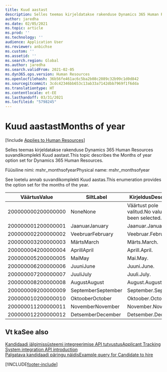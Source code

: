 ```yaml
---
title: Kuud aastast
description: Selles teemas kirjeldatakse rakenduse Dynamics 365 Human Resources suvandikomplekti Kuud aastast.
author: jaredha
ms.date: 02/05/2021
ms.topic: article
ms.prod: ''
ms.technology: ''
audience: Application User
ms.reviewer: anbichse
ms.custom: ''
ms.assetid: ''
ms.search.region: Global
ms.author: jaredha
ms.search.validFrom: 2021-02-05
ms.dyn365.ops.version: Human Resources
ms.openlocfilehash: 36b56fe461ac6c5ba2b08c2089c32b99c1d0d842
ms.sourcegitcommit: 3cdc42346bb653c13ab33a7142dbb7969f1f6dda
ms.translationtype: HT
ms.contentlocale: et-EE
ms.lasthandoff: 03/31/2021
ms.locfileid: "5798245"
---
```

# <a name="months-of-year"></a><span data-ttu-id="105d1-103">Kuud aastast</span><span class="sxs-lookup"><span data-stu-id="105d1-103">Months of year</span></span>

[!include [Applies to Human Resources](../includes/applies-to-hr.md)]

<span data-ttu-id="105d1-104">Selles teemas kirjeldatakse rakenduse Dynamics 365 Human Resources suvandikomplekti Kuud aastast.</span><span class="sxs-lookup"><span data-stu-id="105d1-104">This topic describes the Months of year option set for Dynamics 365 Human Resources.</span></span>

<span data-ttu-id="105d1-105">Füüsiline nimi: mshr_monthsofyear</span><span class="sxs-lookup"><span data-stu-id="105d1-105">Physical name: mshr_monthsofyear</span></span>

<span data-ttu-id="105d1-106">See loetelu annab suvandikomplekti Kuud aastas.</span><span class="sxs-lookup"><span data-stu-id="105d1-106">This enumeration provides the option set for the months of the year.</span></span>

| <span data-ttu-id="105d1-107">Väärtus</span><span class="sxs-lookup"><span data-stu-id="105d1-107">Value</span></span> | <span data-ttu-id="105d1-108">Silt</span><span class="sxs-lookup"><span data-stu-id="105d1-108">Label</span></span> | <span data-ttu-id="105d1-109">Kirjeldus</span><span class="sxs-lookup"><span data-stu-id="105d1-109">Description</span></span> |
| --- | --- | --- |
| <span data-ttu-id="105d1-110">200000000</span><span class="sxs-lookup"><span data-stu-id="105d1-110">200000000</span></span> | <span data-ttu-id="105d1-111">None</span><span class="sxs-lookup"><span data-stu-id="105d1-111">None</span></span> | <span data-ttu-id="105d1-112">Väärtust pole valitud.</span><span class="sxs-lookup"><span data-stu-id="105d1-112">No value has been selected.</span></span> |
| <span data-ttu-id="105d1-113">200000001</span><span class="sxs-lookup"><span data-stu-id="105d1-113">200000001</span></span> | <span data-ttu-id="105d1-114">Jaanuar</span><span class="sxs-lookup"><span data-stu-id="105d1-114">January</span></span> | <span data-ttu-id="105d1-115">Jaanuar.</span><span class="sxs-lookup"><span data-stu-id="105d1-115">January.</span></span> |
| <span data-ttu-id="105d1-116">200000002</span><span class="sxs-lookup"><span data-stu-id="105d1-116">200000002</span></span> | <span data-ttu-id="105d1-117">Veebruar</span><span class="sxs-lookup"><span data-stu-id="105d1-117">February</span></span> | <span data-ttu-id="105d1-118">Veebruar.</span><span class="sxs-lookup"><span data-stu-id="105d1-118">February.</span></span> |
| <span data-ttu-id="105d1-119">200000003</span><span class="sxs-lookup"><span data-stu-id="105d1-119">200000003</span></span> | <span data-ttu-id="105d1-120">Märts</span><span class="sxs-lookup"><span data-stu-id="105d1-120">March</span></span> | <span data-ttu-id="105d1-121">Märts.</span><span class="sxs-lookup"><span data-stu-id="105d1-121">March.</span></span> |
| <span data-ttu-id="105d1-122">200000004</span><span class="sxs-lookup"><span data-stu-id="105d1-122">200000004</span></span> | <span data-ttu-id="105d1-123">Aprill</span><span class="sxs-lookup"><span data-stu-id="105d1-123">April</span></span> | <span data-ttu-id="105d1-124">Aprill.</span><span class="sxs-lookup"><span data-stu-id="105d1-124">April.</span></span> |
| <span data-ttu-id="105d1-125">200000005</span><span class="sxs-lookup"><span data-stu-id="105d1-125">200000005</span></span> | <span data-ttu-id="105d1-126">Mai</span><span class="sxs-lookup"><span data-stu-id="105d1-126">May</span></span> | <span data-ttu-id="105d1-127">Mai.</span><span class="sxs-lookup"><span data-stu-id="105d1-127">May.</span></span> |
| <span data-ttu-id="105d1-128">200000006</span><span class="sxs-lookup"><span data-stu-id="105d1-128">200000006</span></span> | <span data-ttu-id="105d1-129">Juuni</span><span class="sxs-lookup"><span data-stu-id="105d1-129">June</span></span> | <span data-ttu-id="105d1-130">Juuni.</span><span class="sxs-lookup"><span data-stu-id="105d1-130">June.</span></span> |
| <span data-ttu-id="105d1-131">200000007</span><span class="sxs-lookup"><span data-stu-id="105d1-131">200000007</span></span> | <span data-ttu-id="105d1-132">Juuli</span><span class="sxs-lookup"><span data-stu-id="105d1-132">July</span></span> | <span data-ttu-id="105d1-133">Juuli.</span><span class="sxs-lookup"><span data-stu-id="105d1-133">July.</span></span> |
| <span data-ttu-id="105d1-134">200000008</span><span class="sxs-lookup"><span data-stu-id="105d1-134">200000008</span></span> | <span data-ttu-id="105d1-135">August</span><span class="sxs-lookup"><span data-stu-id="105d1-135">August</span></span> | <span data-ttu-id="105d1-136">August.</span><span class="sxs-lookup"><span data-stu-id="105d1-136">August.</span></span> |
| <span data-ttu-id="105d1-137">200000009</span><span class="sxs-lookup"><span data-stu-id="105d1-137">200000009</span></span> | <span data-ttu-id="105d1-138">September</span><span class="sxs-lookup"><span data-stu-id="105d1-138">September</span></span> | <span data-ttu-id="105d1-139">September.</span><span class="sxs-lookup"><span data-stu-id="105d1-139">September.</span></span> |
| <span data-ttu-id="105d1-140">200000010</span><span class="sxs-lookup"><span data-stu-id="105d1-140">200000010</span></span> | <span data-ttu-id="105d1-141">Oktoober</span><span class="sxs-lookup"><span data-stu-id="105d1-141">October</span></span> | <span data-ttu-id="105d1-142">Oktoober.</span><span class="sxs-lookup"><span data-stu-id="105d1-142">October.</span></span> |
| <span data-ttu-id="105d1-143">200000011</span><span class="sxs-lookup"><span data-stu-id="105d1-143">200000011</span></span> | <span data-ttu-id="105d1-144">November</span><span class="sxs-lookup"><span data-stu-id="105d1-144">November</span></span> | <span data-ttu-id="105d1-145">November.</span><span class="sxs-lookup"><span data-stu-id="105d1-145">November.</span></span> |
| <span data-ttu-id="105d1-146">200000012</span><span class="sxs-lookup"><span data-stu-id="105d1-146">200000012</span></span> | <span data-ttu-id="105d1-147">Detsember</span><span class="sxs-lookup"><span data-stu-id="105d1-147">December</span></span> | <span data-ttu-id="105d1-148">Detsember.</span><span class="sxs-lookup"><span data-stu-id="105d1-148">December.</span></span> |

## <a name="see-also"></a><span data-ttu-id="105d1-149">Vt ka</span><span class="sxs-lookup"><span data-stu-id="105d1-149">See also</span></span>

[<span data-ttu-id="105d1-150">Kandidaadi jälgimissüsteemi integreerimise API tutvustus</span><span class="sxs-lookup"><span data-stu-id="105d1-150">Applicant Tracking System integration API introduction</span></span>](hr-admin-integration-ats-api-introduction.md)<br>
[<span data-ttu-id="105d1-151">Palgatava kandidaadi päringu näidis</span><span class="sxs-lookup"><span data-stu-id="105d1-151">Example query for Candidate to hire</span></span>](hr-admin-integration-ats-api-candidate-to-hire-example-query.md)


[!INCLUDE[footer-include](../includes/footer-banner.md)]